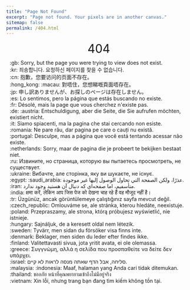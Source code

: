 ```yaml
---
title: "Page Not Found"
excerpt: "Page not found. Your pixels are in another canvas."
sitemap: false
permalink: /404.html
---
```


<center>
<span style="font-size: xx-large;">404</span>
</center>

<div style="display: flex; justify-content: center;">
    <div style="border: 0; padding: 10px; text-align: left;">
        :gb: Sorry, but the page you were trying to view does not exist.
        <br>
        :kr: 죄송합니다. 요청하신 페이지를 찾을 수 없습니다.
        <br>
        :cn: 抱歉，您要访问的页面不存在。
        <br>
        :hong_kong: :macau: 對唔住，您想睇嘅頁面唔存在。
        <br>
        :jp: 申し訳ありませんが、お探しのページは存在しません。
        <br>
        :es: Lo sentimos, pero la página que estás buscando no existe.
        <br>
        :fr: Désolé, mais la page que vous cherchez n'existe pas.
        <br>
        :de: :austria: Entschuldigung, aber die Seite, die Sie aufrufen möchten, existiert nicht.
        <br>
        :it: Siamo spiacenti, ma la pagina che stai cercando non esiste.
        <br>
        :romania: Ne pare rău, dar pagina pe care o cauți nu există.
        <br>
        :portugal: Desculpe, mas a página que você está tentando acessar não existe.
        <br>
        :netherlands: Sorry, maar de pagina die je probeert te bekijken bestaat niet.
        <br>
        :ru: Извините, но страница, которую вы пытаетесь просмотреть, не существует.
        <br>
        :ukraine: Вибачте, але сторінка, яку ви шукаєте, не існує.
        <br>
        :egypt: :saudi_arabia: عذرًا، ولكن الصفحة التي تحاول الوصول إليها غير موجودة.
        <br>
        :iran: متأسفیم، اما صفحه‌ای که دنبال آن هستید وجود ندارد.
        <br>
        :india: क्षमा करें, लेकिन आप जिस पेज को देखना चाह रहे हैं वह मौजूद नहीं है।
        <br>
        :tr: Üzgünüz, ancak görüntülemeye çalıştığınız sayfa mevcut değil.
        <br>
        :czech_republic: Omlouváme se, ale stránka, kterou hledáte, neexistuje.
        <br>
        :poland: Przepraszamy, ale strona, którą próbujesz wyświetlić, nie istnieje.
        <br>
        :hungary: Sajnáljuk, de a keresett oldal nem létezik.
        <br>
        :sweden: Tyvärr, men sidan du försöker visa finns inte.
        <br>
        :denmark: Beklager, men siden du leder efter findes ikke.
        <br>
        :finland: Valitettavasti sivua, jota yritit avata, ei ole olemassa.
        <br>
        :greece: Συγγνώμη, αλλά η σελίδα που προσπαθείτε να δείτε δεν υπάρχει.
        <br>
        :israel: סליחה, אבל הדף שאתה מנסה לראות לא קיים.
        <br>
        :malaysia: :indonesia: Maaf, halaman yang Anda cari tidak ditemukan.
        <br>
        :thailand: ขออภัย หน้าที่คุณพยายามเข้าถึงไม่มีอยู่จริง
        <br>
        :vietnam: Xin lỗi, nhưng trang bạn đang tìm kiếm không tồn tại.
    </div>
</div>